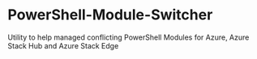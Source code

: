# PowerShell-Module-Switcher
Utility to help managed conflicting PowerShell Modules for Azure, Azure Stack Hub and Azure Stack Edge
